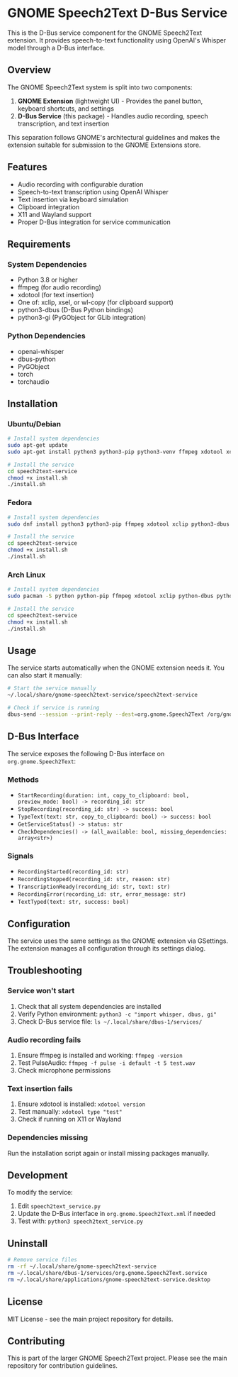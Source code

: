 # GNOME Speech2Text D-Bus Service

This is the D-Bus service component for the GNOME Speech2Text extension. It provides speech-to-text functionality using OpenAI's Whisper model through a D-Bus interface.

## Overview

The GNOME Speech2Text system is split into two components:

1. **GNOME Extension** (lightweight UI) - Provides the panel button, keyboard shortcuts, and settings
2. **D-Bus Service** (this package) - Handles audio recording, speech transcription, and text insertion

This separation follows GNOME's architectural guidelines and makes the extension suitable for submission to the GNOME Extensions store.

## Features

- Audio recording with configurable duration
- Speech-to-text transcription using OpenAI Whisper
- Text insertion via keyboard simulation
- Clipboard integration
- X11 and Wayland support
- Proper D-Bus integration for service communication

## Requirements

### System Dependencies

- Python 3.8 or higher
- ffmpeg (for audio recording)
- xdotool (for text insertion)
- One of: xclip, xsel, or wl-copy (for clipboard support)
- python3-dbus (D-Bus Python bindings)
- python3-gi (PyGObject for GLib integration)

### Python Dependencies

- openai-whisper
- dbus-python
- PyGObject
- torch
- torchaudio

## Installation

### Ubuntu/Debian

```bash
# Install system dependencies
sudo apt-get update
sudo apt-get install python3 python3-pip python3-venv ffmpeg xdotool xclip python3-dbus python3-gi

# Install the service
cd speech2text-service
chmod +x install.sh
./install.sh
```

### Fedora

```bash
# Install system dependencies
sudo dnf install python3 python3-pip ffmpeg xdotool xclip python3-dbus python3-gobject

# Install the service
cd speech2text-service
chmod +x install.sh
./install.sh
```

### Arch Linux

```bash
# Install system dependencies
sudo pacman -S python python-pip ffmpeg xdotool xclip python-dbus python-gobject

# Install the service
cd speech2text-service
chmod +x install.sh
./install.sh
```

## Usage

The service starts automatically when the GNOME extension needs it. You can also start it manually:

```bash
# Start the service manually
~/.local/share/gnome-speech2text-service/speech2text-service

# Check if service is running
dbus-send --session --print-reply --dest=org.gnome.Speech2Text /org/gnome/Speech2Text org.gnome.Speech2Text.GetServiceStatus
```

## D-Bus Interface

The service exposes the following D-Bus interface on `org.gnome.Speech2Text`:

### Methods

- `StartRecording(duration: int, copy_to_clipboard: bool, preview_mode: bool) -> recording_id: str`
- `StopRecording(recording_id: str) -> success: bool`
- `TypeText(text: str, copy_to_clipboard: bool) -> success: bool`
- `GetServiceStatus() -> status: str`
- `CheckDependencies() -> (all_available: bool, missing_dependencies: array<str>)`

### Signals

- `RecordingStarted(recording_id: str)`
- `RecordingStopped(recording_id: str, reason: str)`
- `TranscriptionReady(recording_id: str, text: str)`
- `RecordingError(recording_id: str, error_message: str)`
- `TextTyped(text: str, success: bool)`

## Configuration

The service uses the same settings as the GNOME extension via GSettings. The extension manages all configuration through its settings dialog.

## Troubleshooting

### Service won't start

1. Check that all system dependencies are installed
2. Verify Python environment: `python3 -c "import whisper, dbus, gi"`
3. Check D-Bus service file: `ls ~/.local/share/dbus-1/services/`

### Audio recording fails

1. Ensure ffmpeg is installed and working: `ffmpeg -version`
2. Test PulseAudio: `ffmpeg -f pulse -i default -t 5 test.wav`
3. Check microphone permissions

### Text insertion fails

1. Ensure xdotool is installed: `xdotool version`
2. Test manually: `xdotool type "test"`
3. Check if running on X11 or Wayland

### Dependencies missing

Run the installation script again or install missing packages manually.

## Development

To modify the service:

1. Edit `speech2text_service.py`
2. Update the D-Bus interface in `org.gnome.Speech2Text.xml` if needed
3. Test with: `python3 speech2text_service.py`

## Uninstall

```bash
# Remove service files
rm -rf ~/.local/share/gnome-speech2text-service
rm ~/.local/share/dbus-1/services/org.gnome.Speech2Text.service
rm ~/.local/share/applications/gnome-speech2text-service.desktop
```

## License

MIT License - see the main project repository for details.

## Contributing

This is part of the larger GNOME Speech2Text project. Please see the main repository for contribution guidelines.
